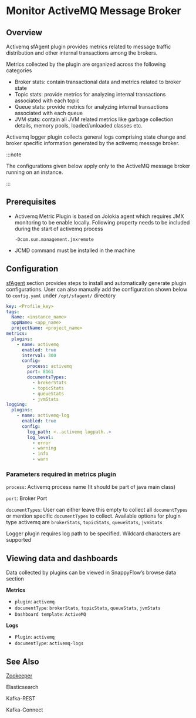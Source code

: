 # Monitor ActiveMQ Message Broker

## Overview

Activemq sfAgent plugin provides metrics related to message traffic distribution and other internal transactions among the brokers. 

Metrics collected by the plugin are organized across the following categories

- Broker stats: contain transactional data and metrics related to broker state
- Topic stats: provide metrics for analyzing internal transactions associated with each topic
- Queue stats: provide metrics for analyzing internal transactions associated with each queue
- JVM stats: contain all JVM related metrics like garbage collection details, memory pools, loaded/unloaded classes etc.

Activemq logger plugin collects general logs comprising state change and broker specific information generated by the activemq message broker.

:::note

The configurations given below apply only to the ActiveMQ message broker running on an instance.

:::

## Prerequisites

- Activemq Metric Plugin is based on Jolokia agent which requires JMX monitoring to be enable locally. Following property needs to be included during the start of activemq process

  ```
  -Dcom.sun.management.jmxremote
  ```

- JCMD command must be installed in the machine

## Configuration

[sfAgent](/docs/sidebar-snappyflow-saas/quick_start/getting_started/#sfagent) section provides steps to install and automatically generate plugin configurations.  User can also manually add the configuration shown below to `config.yaml` under `/opt/sfagent/` directory

```yaml
key: <Profile_key>
tags:
  Name: <instance_name>
  appName: <app_name>
  projectName: <project_name>
metrics:
  plugins:
    - name: activemq
      enabled: true
      interval: 300
      config:
        process: activemq
        port: 8161
        documentsTypes:
          - brokerStats
          - topicStats
          - queueStats
          - jvmStats
logging:
  plugins:
    - name: activemq-log
      enabled: true
      config:
        log_path: <..activemq logpath..>
        log_level:
          - error
          - warning
          - info
          - warn
```

### Parameters required in metrics plugin

`process`: Activemq process name (It should be part of java main class)

`port`: Broker Port

`documentTypes`: User can either leave this empty to collect all `documentTypes` or mention specific `documentTypes` to collect. Available options for plugin type activemq are `brokerStats`, `topicStats`, `queueStats`, `jvmStats`

Logger plugin requires log path to be specified. Wildcard characters are supported

## Viewing data and dashboards

Data collected by plugins can be viewed in SnappyFlow’s browse data section 

**Metrics**

- `plugin`: `activemq`
- `documentType`: `brokerStats`, `topicStats`, `queueStats`, `jvmStats` 
- `Dashboard template`: `ActiveMQ`

**Logs**

- `Plugin`: `activemq`
- `documentType`: `activemq-logs`

## See Also

[Zookeeper](/docs/sidebar-snappyflow-saas/integrations/zookeeper)

Elasticsearch

Kafka-REST

Kafka-Connect